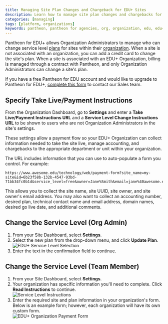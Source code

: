 ```yaml
---
title: Managing Site Plan Changes and Chargeback for EDU+ Sites
description: Learn how to manage site plan changes and chargebacks for Pantheon EDU+ sites.
categories: [managing]
tags: [platform, organizations]
keywords: pantheon, pantheon for agencies, org, organization, edu, edu+
---
```

Pantheon for EDU+ allows Organization Administrators to manage who can change service level [plans](https://pantheon.io/pricing) for sites within their [organization](/docs/organizations/). When a site is not associated with an organization, you can add a credit card to change the site's plan. When a site is associated with an EDU+ Organization, billing is managed through a contract with Pantheon, and only Organization Administrators can change a site's plan.

If you have a free Pantheon for EDU account and would like to upgrade to Pantheon for EDU+, [complete this form](https://pantheon.io/pantheon-edu-plus) to contact our Sales team.

## Specify Take Live/Payment Instructions
From the Organization Dashboard, go to **Settings** and enter a **Take Live/Payment Instructions URL** and a **Service Level Change Instructions URL** to be shown to users who are not Organization Administrators in the site's settings.

These settings allow a payment flow so your EDU+ Organization can collect information needed to take the site live, manage accounting, and chargebacks to the appropriate department or unit within your organization.

The URL includes information that you can use to auto-populate a form you control. For example:
```nohighlight
https://www.awesome.edu/technology/web/payment-form?site_name=my-site&id=6b23f58b-132b-4547-93bd-71bb34fc0b1d&service_level=free&owner=Jane%Smith&email=jane%40awesome.edu
```

This allows you to collect the site name, site UUID, site owner, and site owner's email address. You may also want to collect an accounting number, desired plan, technical contact name and email address, domain names, desired go live date, and additional comments.


## Change the Service Level (Org Admin)

1. From your Site Dashboard, select **Settings**.
2. Select the new plan from the drop-down menu, and click **Update Plan**.
![EDU+ Service Level Selection](/docs/assets/images/dashboard/edu-site-selector.png)
3. Enter the text in the confirmation field to continue.

## Change the Service Level (Team Member)

1. From your Site Dashboard, select **Settings**.
2. Your organization has specific information you'll need to complete. Click **Read Instructions** to continue.  
![Service Level Instructions](/docs/assets/images/dashboard/edu-read-instructions.png)
3. Enter the required site and plan information in your organization's form. Below is an example form; however, each organization will have its own custom form.   
![EDU+ Organization Payment Form](/docs/assets/images/edu-payment-form.png)
